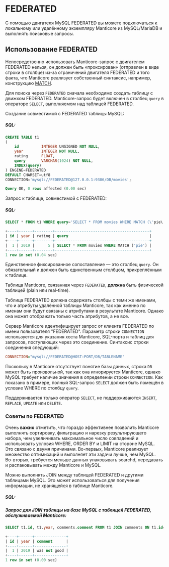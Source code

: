 # FEDERATED

С помощью двигателя MySQL FEDERATED вы можете подключаться к локальному или удалённому экземпляру Manticore из MySQL/MariaDB и выполнять поисковые запросы.

## Использование FEDERATED

Непосредственно использовать Manticore-запрос с двигателем FEDERATED нельзя, он должен быть «проксирован» (отправлен в виде строки в столбце) из-за ограничений двигателя FEDERATED и того факта, что Manticore реализует собственный синтаксис, например, конструкцию [MATCH](../Searching/Full_text_matching/Basic_usage.md).

Для поиска через `FEDERATED` сначала необходимо создать таблицу с движком FEDERATED. Manticore-запрос будет включен в столбец `query` в операторе `SELECT`, выполняемом над таблицей FEDERATED.

<!-- example create federated -->
Создание совместимой с FEDERATED таблицы MySQL:


<!-- intro -->
##### SQL:

<!-- request SQL -->

```sql
CREATE TABLE t1
(
    id          INTEGER UNSIGNED NOT NULL,
    year        INTEGER NOT NULL,
    rating    	FLOAT,
    query       VARCHAR(1024) NOT NULL,
    INDEX(query)
) ENGINE=FEDERATED
DEFAULT CHARSET=utf8
CONNECTION='mysql://FEDERATED@127.0.0.1:9306/DB/movies';
```
<!-- response SQL-->

```sql
Query OK, 0 rows affected (0.00 sec)
```
<!-- end -->

<!-- example select federated -->
Запрос к таблице, совместимой с FEDERATED:


<!-- intro -->
##### SQL:

<!-- request SQL -->

```sql
SELECT * FROM t1 WHERE query='SELECT * FROM movies WHERE MATCH (\'pie\')';
```

<!-- response SQL-->

```sql
+----+------+--------+------------------------------------------+
| id | year | rating | query                                    |
+----+------+--------+------------------------------------------+
|  1 | 2019 |      5 | SELECT * FROM movies WHERE MATCH ('pie') |
+----+------+--------+------------------------------------------+
1 row in set (0.04 sec)
```
<!-- end -->

Единственное фиксированное сопоставление — это столбец `query`. Он обязательный и должен быть единственным столбцом, прикреплённым к таблице.

Таблица Manticore, связанная через `FEDERATED`, **должна** быть физической таблицей (plain или real-time).

Таблица FEDERATED должна содержать столбцы с теми же именами, что и атрибуты удалённой таблицы Manticore, так как именно по именам они будут связаны с атрибутами в результате Manticore. Однако она может отображать только часть атрибутов, а не все.

Сервер Manticore идентифицирует запрос от клиента FEDERATED по имени пользователя "FEDERATED". Параметр строки `CONNECTION` используется для указания хоста Manticore, SQL-порта и таблиц для запросов, поступающих через это соединение. Синтаксис строки соединения следующий:

```ini
CONNECTION="mysql://FEDERATED@HOST:PORT/DB/TABLENAME"
```

Поскольку в Manticore отсутствует понятие базы данных, строка `DB` может быть произвольной, так как она игнорируется Manticore, однако MySQL требует наличие значения в определении строки `CONNECTION`. Как показано в примере, полный SQL-запрос `SELECT` должен быть помещён в условие WHERE по столбцу `query`.

Поддерживается только оператор `SELECT`, не поддерживаются `INSERT`, `REPLACE`, `UPDATE` или `DELETE`.

### Советы по FEDERATED

Очень **важно** отметить, что гораздо эффективнее позволить Manticore выполнять сортировку, фильтрацию и нарезку результирующего набора, чем увеличивать максимальное число совпадений и использовать условия WHERE, ORDER BY и LIMIT на стороне MySQL. Это связано с двумя причинами. Во-первых, Manticore реализует множество оптимизаций и выполняет эти задачи лучше, чем MySQL. Во-вторых, требуется меньше данных упаковывать searchd, передавать и распаковывать между Manticore и MySQL.

<!-- example federated join -->
Можно выполнять JOIN между таблицей FEDERATED и другими таблицами MySQL. Это может использоваться для получения информации, не хранящейся в таблице Manticore.


<!-- intro -->
##### SQL:

<!-- request SQL -->
##### Запрос для JOIN таблицы на базе MySQL с таблицей FEDERATED, обслуживаемой Manticore:

```sql
SELECT t1.id, t1.year, comments.comment FROM t1 JOIN comments ON t1.id=comments.post_id WHERE query='SELECT * FROM movies WHERE MATCH (\'pie\')';
```

<!-- response SQL-->

```sql
+----+------+--------------+
| id | year | comment      |
+----+------+--------------+
|  1 | 2019 | was not good |
+----+------+--------------+
1 row in set (0.00 sec)
```

<!-- end -->
<!-- proofread -->

